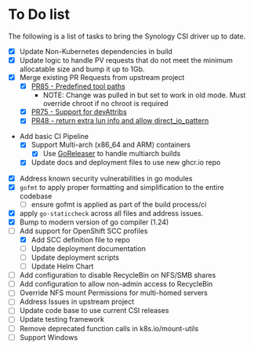 # To Do list

The following is a list of tasks to bring the Synology CSI driver up to date.

- [x] Update Non-Kubernetes dependencies in build
- [x] Update logic to handle PV requests that do not meet the minimum allocatable size and bump it up to 1Gb.
- [x] Merge existing PR Requests from upstream project
   - [x] [PR85 - Predefined tool paths](https://github.com/SynologyOpenSource/synology-csi/pull/85)
       - NOTE: Change was pulled in but set to work in old mode. Must override chroot if no chroot is required
   - [X] [PR75 - Support for devAttribs](https://github.com/SynologyOpenSource/synology-csi/pull/75)
   - [X] [PR48 - return extra lun info and allow direct_io_pattern](https://github.com/SynologyOpenSource/synology-csi/pull/48)
- Add basic CI Pipeline
     - [x] Support Multi-arch (x86_64 and ARM) containers
       - [x] Use [GoReleaser](https://goreleaser.com/) to handle multiarch builds
     - [x] Update docs and deployment files to use new ghcr.io repo
- [x] Address known security vulnerabilities in go modules
- [x] `gofmt` to apply proper formatting and simplification to the entire codebase
  - [ ] ensure gofmt is applied as part of the build process/ci 
- [x] apply `go-staticcheck` across all files and address issues.
- [x] Bump to modern version of go compiler (1.24)
- [ ] Add support for OpenShift SCC profiles
  - [x] Add SCC definition file to repo
  - [ ] Update deployment documentation
  - [ ] Update deployment scripts
  - [ ] Update Helm Chart
- [ ] Add configuration to disable RecycleBin on NFS/SMB shares
- [ ] Add configuration to allow non-admin access to RecycleBin
- [ ] Override NFS mount Permissions for multi-homed servers
- [ ] Address Issues in upstream project
- [ ] Update code base to use current CSI releases
- [ ] Update testing framework
- [ ] Remove deprecated function calls in k8s.io/mount-utils
- [ ] Support Windows
